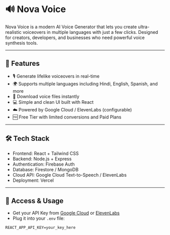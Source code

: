 # 🔊 Nova Voice

Nova Voice is a modern AI Voice Generator that lets you create ultra-realistic voiceovers in multiple languages with just a few clicks. Designed for creators, developers, and businesses who need powerful voice synthesis tools.

---

## 🚀 Features

- 🎙️ Generate lifelike voiceovers in real-time  
- 🌍 Supports multiple languages including Hindi, English, Spanish, and more  
- 📁 Download voice files instantly  
- 💻 Simple and clean UI built with React  
- ☁️ Powered by Google Cloud / ElevenLabs (configurable)  
- 🆓 Free Tier with limited conversions and Paid Plans  

---

## 🛠️ Tech Stack

- Frontend: React + Tailwind CSS  
- Backend: Node.js + Express  
- Authentication: Firebase Auth  
- Database: Firestore / MongoDB  
- Cloud API: Google Cloud Text-to-Speech / ElevenLabs  
- Deployment: Vercel

---

## 🔐 Access & Usage

- Get your API Key from [Google Cloud](https://cloud.google.com/text-to-speech) or [ElevenLabs](https://www.elevenlabs.io/)
- Plug it into your `.env` file:

```env
REACT_APP_API_KEY=your_key_here
